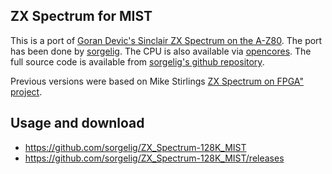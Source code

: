 ZX Spectrum for MIST
--------------------

This is a port of [Goran Devic's Sinclair ZX Spectrum on the A-Z80](http://www.devic.us/hacks/sinclair-zx-spectrum-z80/). The port has been done by [sorgelig](https://github.com/sorgelig). The CPU is also available via [opencores](http://opencores.org/project,a-z80). The full source code is available from [sorgelig's github repository](https://github.com/sorgelig/ZX_Spectrum-128K_MIST).

Previous versions were based on Mike Stirlings [ZX Spectrum on FPGA" project](http://www.mike-stirling.com/retro-fpga/zx-spectrum-on-an-fpga/).

Usage and download
------------------

- https://github.com/sorgelig/ZX_Spectrum-128K_MIST
- https://github.com/sorgelig/ZX_Spectrum-128K_MIST/releases
